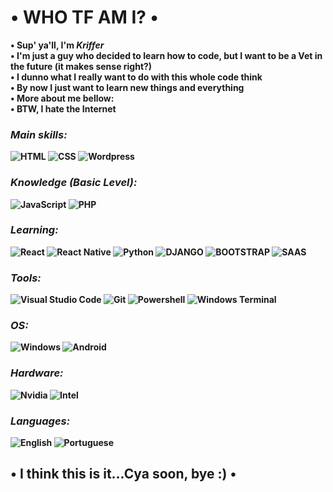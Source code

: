 <h1>• WHO TF AM I? •</h1>

<b>• Sup' ya'll, I'm <i>Kriffer</i></br>
• I'm just a guy who decided to learn how to code, but I want to be a Vet in the future (it makes sense right?)</br>
• I dunno what I really want to do with this whole code think</br>
• By now I just want to learn new things and everything</br>
• More about me bellow:</br>
• BTW, I hate the Internet

### ***Main skills:***
![HTML](https://img.shields.io/badge/HTML5-E34F26?style=for-the-badge&logo=html5&logoColor=white)
![CSS](https://img.shields.io/badge/CSS3-1572B6?style=for-the-badge&logo=css3&logoColor=white)
![Wordpress](https://img.shields.io/badge/Wordpress-21759B?style=for-the-badge&logo=wordpress&logoColor=white)
### ***Knowledge (Basic Level):***
![JavaScript](https://img.shields.io/badge/JavaScript-F7DF1E?style=for-the-badge&logo=javascript&logoColor=black)
![PHP](https://img.shields.io/badge/PHP-777BB4?style=for-the-badge&logo=php&logoColor=white)
### ***Learning:***
![React](https://img.shields.io/badge/React-20232A?style=for-the-badge&logo=react&logoColor=61DAFB)
![React Native](https://img.shields.io/badge/React_Native-20232A?style=for-the-badge&logo=react&logoColor=61DAFB)
![Python](https://img.shields.io/badge/Python-14354C?style=for-the-badge&logo=python&logoColor=white)
![DJANGO](https://img.shields.io/badge/Django-092E20?style=for-the-badge&logo=django&logoColor=white)
![BOOTSTRAP](https://img.shields.io/badge/Bootstrap-563D7C?style=for-the-badge&logo=bootstrap&logoColor=white)
![SAAS](https://img.shields.io/badge/Sass-CC6699?style=for-the-badge&logo=sass&logoColor=white)
### ***Tools:***
![Visual Studio Code](https://img.shields.io/badge/Visual_Studio_Code-0078D4?style=for-the-badge&logo=visual%20studio%20code&logoColor=white)
![Git](https://img.shields.io/badge/GIT-E44C30?style=for-the-badge&logo=git&logoColor=white)
![Powershell](https://img.shields.io/badge/powershell-5391FE?style=for-the-badge&logo=powershell&logoColor=white)
![Windows Terminal](https://img.shields.io/badge/windows%20terminal-4D4D4D?style=for-the-badge&logo=windows%20terminal&logoColor=white)
### ***OS:***
![Windows](https://img.shields.io/badge/Windows-0078D6?style=for-the-badge&logo=windows&logoColor=white)
![Android](https://img.shields.io/badge/Android-3DDC84?style=for-the-badge&logo=android&logoColor=white)
### ***Hardware:***
![Nvidia](https://img.shields.io/badge/NVIDIA-GTX1050-76B900?style=for-the-badge&logo=nvidia&logoColor=white)
![Intel](https://img.shields.io/badge/Intel-Core_i5_8400-0071C5?style=for-the-badge&logo=intel&logoColor=white)
### ***Languages:***
![English](https://img.shields.io/badge/-ENGLISH-brightgreen)
![Portuguese](https://img.shields.io/badge/%20-PORTUGUESE-brightgreen)

<h2>• I think this is it...Cya soon, bye :) •</h2>
